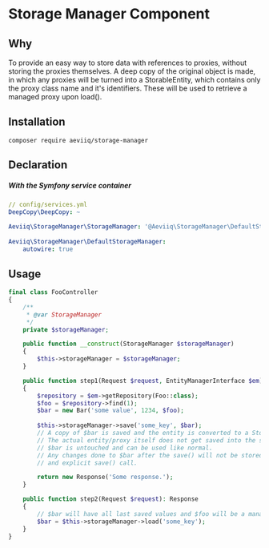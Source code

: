 # Storage Manager Component

## Why
To provide an easy way to store data with references to proxies, without
storing the proxies themselves. A deep copy of the original object is made, in which 
any proxies will be turned into a StorableEntity, which contains only the proxy class name 
and it's identifiers. These will be used to retrieve a managed proxy upon load().

## Installation
```
composer require aeviiq/storage-manager
```

## Declaration
##### With the Symfony service container
```yaml
// config/services.yml
DeepCopy\DeepCopy: ~

Aeviiq\StorageManager\StorageManager: '@Aeviiq\StorageManager\DefaultStorageManager'
    
Aeviiq\StorageManager\DefaultStorageManager:
    autowire: true
```

## Usage
```php
final class FooController
{
    /**
     * @var StorageManager
     */
    private $storageManager;

    public function __construct(StorageManager $storageManager)
    {
        $this->storageManager = $storageManager;
    }

    public function step1(Request $request, EntityManagerInterface $em): Response
    {
        $repository = $em->getRepository(Foo::class);
        $foo = $repository->find(1);
        $bar = new Bar('some value', 1234, $foo);
        
        $this->storageManager->save('some_key', $bar);
        // A copy of $bar is saved and the entity is converted to a StorableEntity.
        // The actual entity/proxy itself does not get saved into the session.
        // $bar is untouched and can be used like normal.
        // Any changes done to $bar after the save() will not be stored without
        // and explicit save() call.

        return new Response('Some response.');
    }

    public function step2(Request $request): Response
    {
        // $bar will have all last saved values and $foo will be a managed entity.
        $bar = $this->storageManager->load('some_key');
    }
}
```
